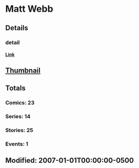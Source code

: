 # Matt  Webb 
## Details
### detail
#### [Link](http://marvel.com/comics/creators/3578/matt_webb?utm_campaign=apiRef&utm_source=225578a89fc76f3d20fbffda5d17a88d)
## [Thumbnail](http://i.annihil.us/u/prod/marvel/i/mg/b/40/image_not_available.jpg)
## Totals
### Comics: 23
### Series: 14
### Stories: 25
### Events: 1
## Modified: 2007-01-01T00:00:00-0500